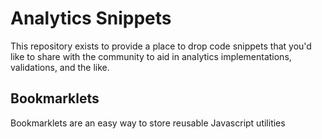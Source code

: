 # Analytics Snippets

This repository exists to provide a place to drop code snippets that you'd like to share with the community to aid in analytics implementations, validations, and the like.

## Bookmarklets
Bookmarklets are an easy way to store reusable Javascript utilities 